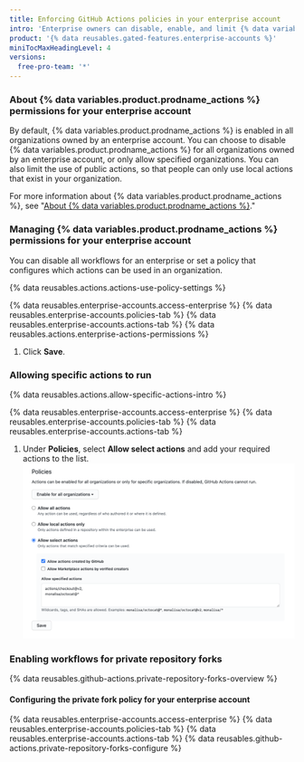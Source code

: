 ```yaml
---
title: Enforcing GitHub Actions policies in your enterprise account
intro: 'Enterprise owners can disable, enable, and limit {% data variables.product.prodname_actions %} for an enterprise account.'
product: '{% data reusables.gated-features.enterprise-accounts %}'
miniTocMaxHeadingLevel: 4
versions:
  free-pro-team: '*'
---
```


### About {% data variables.product.prodname_actions %} permissions for your enterprise account

By default, {% data variables.product.prodname_actions %} is enabled in all organizations owned by an enterprise account. You can choose to disable {% data variables.product.prodname_actions %} for all organizations owned by an enterprise account, or only allow specified organizations. You can also limit the use of public actions, so that people can only use local actions that exist in your organization. 

For more information about {% data variables.product.prodname_actions %}, see "[About {% data variables.product.prodname_actions %}](/actions/getting-started-with-github-actions/about-github-actions)."

### Managing {% data variables.product.prodname_actions %} permissions for your enterprise account

You can disable all workflows for an enterprise or set a policy that configures which actions can be used in an organization. 

{% data reusables.actions.actions-use-policy-settings %}

{% data reusables.enterprise-accounts.access-enterprise %}
{% data reusables.enterprise-accounts.policies-tab %}
{% data reusables.enterprise-accounts.actions-tab %}
{% data reusables.actions.enterprise-actions-permissions %}
1. Click **Save**.

### Allowing specific actions to run

{% data reusables.actions.allow-specific-actions-intro %}

{% data reusables.enterprise-accounts.access-enterprise %}
{% data reusables.enterprise-accounts.policies-tab %}
{% data reusables.enterprise-accounts.actions-tab %}
1. Under **Policies**, select **Allow select actions** and add your required actions to the list.
  ![Add actions to allow list](/assets/images/help/organizations/enterprise-actions-policy-allow-list.png)

### Enabling workflows for private repository forks

{% data reusables.github-actions.private-repository-forks-overview %}

#### Configuring the private fork policy for your enterprise account

{% data reusables.enterprise-accounts.access-enterprise %}
{% data reusables.enterprise-accounts.policies-tab %}
{% data reusables.enterprise-accounts.actions-tab %}
{% data reusables.github-actions.private-repository-forks-configure %}

